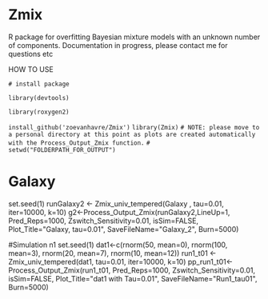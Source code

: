 # Zmix
R package for overfitting Bayesian mixture models with an unknown number of components.
Documentation in progress, please contact me for questions etc 

HOW TO USE

`# install package`

`library(devtools)`

`library(roxygen2)`

`install_github('zoevanhavre/Zmix')`
`library(Zmix)`
`# NOTE: please move to a personal directory at this point as plots are created automatically with the Process_Output_Zmix function.`
`# setwd("FOLDERPATH_FOR_OUTPUT")`
 
# Galaxy
set.seed(1)
runGalaxy2 <- Zmix_univ_tempered(Galaxy , tau=0.01, iter=10000, k=10)
g2<-Process_Output_Zmix(runGalaxy2,LineUp=1, Pred_Reps=1000, Zswitch_Sensitivity=0.01, isSim=FALSE, Plot_Title="Galaxy, tau=0.01", SaveFileName="Galaxy_2", Burn=5000)

#Simulation n1
set.seed(1)	
dat1<-c(rnorm(50, mean=0), rnorm(100, mean=3), rnorm(20, mean=7), rnorm(10, mean=12))
run1_t01 <- Zmix_univ_tempered(dat1,  tau=0.01, iter=10000, 	k=10)
pp_run1_t01<-Process_Output_Zmix(run1_t01,  Pred_Reps=1000, Zswitch_Sensitivity=0.01, isSim=FALSE, Plot_Title="dat1 with Tau=0.01", SaveFileName="Run1_tau01", Burn=5000)
